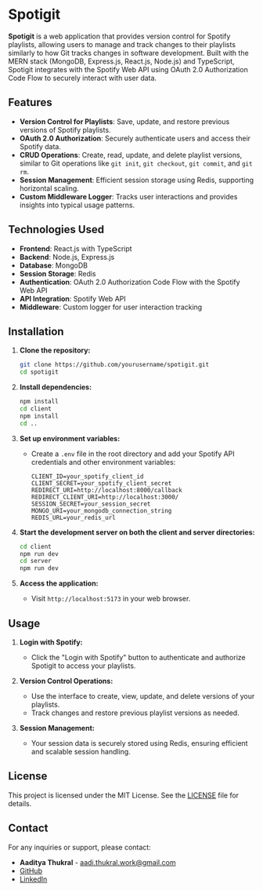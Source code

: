# Spotigit

**Spotigit** is a web application that provides version control for Spotify playlists, allowing users to manage and track changes to their playlists similarly to how Git tracks changes in software development. Built with the MERN stack (MongoDB, Express.js, React.js, Node.js) and TypeScript, Spotigit integrates with the Spotify Web API using OAuth 2.0 Authorization Code Flow to securely interact with user data.

## Features

- **Version Control for Playlists**: Save, update, and restore previous versions of Spotify playlists.
- **OAuth 2.0 Authorization**: Securely authenticate users and access their Spotify data.
- **CRUD Operations**: Create, read, update, and delete playlist versions, similar to Git operations like `git init`, `git checkout`, `git commit`, and `git rm`.
- **Session Management**: Efficient session storage using Redis, supporting horizontal scaling.
- **Custom Middleware Logger**: Tracks user interactions and provides insights into typical usage patterns.

## Technologies Used

- **Frontend**: React.js with TypeScript
- **Backend**: Node.js, Express.js
- **Database**: MongoDB
- **Session Storage**: Redis
- **Authentication**: OAuth 2.0 Authorization Code Flow with the Spotify Web API
- **API Integration**: Spotify Web API
- **Middleware**: Custom logger for user interaction tracking

## Installation

1. **Clone the repository:**

   ```bash
   git clone https://github.com/yourusername/spotigit.git
   cd spotigit
   ```

2. **Install dependencies:**

   ```bash
   npm install
   cd client
   npm install
   cd ..
   ```

3. **Set up environment variables:**

   - Create a `.env` file in the root directory and add your Spotify API credentials and other environment variables:
     ```
     CLIENT_ID=your_spotify_client_id
     CLIENT_SECRET=your_spotify_client_secret
     REDIRECT_URI=http://localhost:8000/callback
     REDIRECT_CLIENT_URI=http://localhost:3000/
     SESSION_SECRET=your_session_secret
     MONGO_URI=your_mongodb_connection_string
     REDIS_URL=your_redis_url
     ```

4. **Start the development server on both the client and server directories:**

   ```bash
   cd client
   npm run dev
   cd server
   npm run dev
   ```

5. **Access the application:**
   - Visit `http://localhost:5173` in your web browser.

## Usage

1. **Login with Spotify:**

   - Click the "Login with Spotify" button to authenticate and authorize Spotigit to access your playlists.

2. **Version Control Operations:**

   - Use the interface to create, view, update, and delete versions of your playlists.
   - Track changes and restore previous playlist versions as needed.

3. **Session Management:**
   - Your session data is securely stored using Redis, ensuring efficient and scalable session handling.

## License

This project is licensed under the MIT License. See the [LICENSE](LICENSE) file for details.

## Contact

For any inquiries or support, please contact:

- **Aaditya Thukral** - aadi.thukral.work@gmail.com
- [GitHub](https://github.com/aadityathukral)
- [LinkedIn](https://www.linkedin.com/in/aaditya-thukral/)
